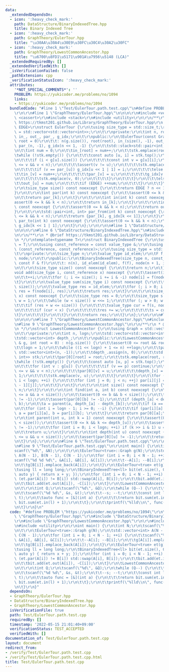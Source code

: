 ```yaml
---
data:
  _extendedDependsOn:
  - icon: ':heavy_check_mark:'
    path: DataStructure/BinaryIndexedTree.hpp
    title: Binary Indexed Tree
  - icon: ':heavy_check_mark:'
    path: GraphTheory/EulerTour.hpp
    title: "\u30AA\u30A4\u30E9\u30FC\u30C4\u30A2\u30FC"
  - icon: ':heavy_check_mark:'
    path: GraphTheory/LowestCommonAncestor.hpp
    title: "\u6700\u8FD1\u5171\u901A\u7956\u5148 (LCA)"
  _extendedRequiredBy: []
  _extendedVerifiedWith: []
  _isVerificationFailed: false
  _pathExtension: cpp
  _verificationStatusIcon: ':heavy_check_mark:'
  attributes:
    '*NOT_SPECIAL_COMMENTS*': ''
    PROBLEM: https://yukicoder.me/problems/no/1094
    links:
    - https://yukicoder.me/problems/no/1094
  bundledCode: "#line 1 \"Test/EulerTour.path.test.cpp\"\n#define PROBLEM \"https://yukicoder.me/problems/no/1094\"\
    \r\n\r\n#line 1 \"GraphTheory/EulerTour.hpp\"\n\n\n\r\n#include <vector>\r\n#include\
    \ <cassert>\r\n#include <stack>\r\n#include <utility>\r\n\r\n/**\r\n * @brief\
    \ https://tkmst201.github.io/Library/GraphTheory/EulerTour.hpp\r\n */\r\ntemplate<bool\
    \ EDGE>\r\nstruct EulerTour {\r\n\tusing size_type = std::size_t;\r\n\tusing Graph\
    \ = std::vector<std::vector<int>>;\r\n\t\r\nprivate:\r\n\tint n, root;\r\n\tstd::vector<int>\
    \ in_, out_, par_, g_idx;\r\n\t\r\npublic:\r\n\tEulerTour(const Graph & g, int\
    \ root = 0)\r\n\t\t: n(g.size()), root(root), in_(size(), -1), out_(size(), -1),\
    \ par_(n, -1), g_idx(n << 1, -1) {\r\n\t\tstd::stack<std::pair<int, int>> stk;\r\
    \n\t\tint num = 0;\r\n\t\tin_[root] = num++;\r\n\t\tstk.emplace(root, 0);\r\n\t\
    \twhile (!stk.empty()) {\r\n\t\t\tconst auto [u, i] = stk.top();\r\n\t\t\tstk.pop();\r\
    \n\t\t\tif (i < g[u].size()) {\r\n\t\t\t\tconst int v = g[u][i];\r\n\t\t\t\tassert(0\
    \ <= v && v < n);\r\n\t\t\t\tassert(v != u);\r\n\t\t\t\tstk.emplace(u, i + 1);\r\
    \n\t\t\t\tif (v == par_[u]) g_idx[u << 1 | 1] = i;\r\n\t\t\t\telse {\r\n\t\t\t\
    \t\tin_[v] = num++;\r\n\t\t\t\t\tpar_[v] = u;\r\n\t\t\t\t\tg_idx[v << 1] = i;\r\
    \n\t\t\t\t\tstk.emplace(v, 0);\r\n\t\t\t\t}\r\n\t\t\t}\r\n\t\t\telse {\r\n\t\t\
    \t\tout_[u] = num;\r\n\t\t\t\tif (EDGE) ++num;\r\n\t\t\t}\r\n\t\t}\r\n\t}\r\n\t\
    \r\n\tsize_type size() const noexcept {\r\n\t\treturn EDGE ? n << 1 : n;\r\n\t\
    }\r\n\t\r\n\tint par(int k) const noexcept {\r\n\t\tassert(0 <= k && k < n);\r\
    \n\t\treturn par_[k];\r\n\t}\r\n\t\r\n\tint in(int k) const noexcept {\r\n\t\t\
    assert(0 <= k && k < n);\r\n\t\treturn in_[k];\r\n\t}\r\n\t\r\n\tint out(int k)\
    \ const noexcept {\r\n\t\tassert(0 <= k && k < n);\r\n\t\treturn out_[k];\r\n\t\
    }\r\n\t\r\n\tstd::pair<int, int> par_from(int k) const noexcept {\r\n\t\tassert(0\
    \ <= k && k < n);\r\n\t\treturn {par_[k], g_idx[k << 1]};\r\n\t}\r\n\t\r\n\tint\
    \ par_to(int k) const noexcept {\r\n\t\tassert(0 <= k && k < n);\r\n\t\treturn\
    \ g_idx[k << 1 | 1];\r\n\t}\r\n};\r\n\r\n\n#line 1 \"DataStructure/BinaryIndexedTree.hpp\"\
    \n\n\n\r\n#line 6 \"DataStructure/BinaryIndexedTree.hpp\"\n#include <functional>\r\
    \n\r\n/**\r\n * @brief https://tkmst201.github.io/Library/DataStructure/BinaryIndexedTree.hpp\r\
    \n */\r\ntemplate<typename T>\r\nstruct BinaryIndexedTree {\r\n\tusing value_type\
    \ = T;\r\n\tusing const_reference = const value_type &;\r\n\tusing F = std::function<value_type\
    \ (const_reference, const_reference)>;\r\n\tusing size_type = std::size_t;\r\n\
    \t\r\nprivate:\r\n\tsize_type n;\r\n\tvalue_type id_elem;\r\n\tF f;\r\n\tstd::vector<value_type>\
    \ node;\r\n\t\r\npublic:\r\n\tBinaryIndexedTree(size_type n, const_reference id_elem,\
    \ const F & f)\r\n\t\t: n(n), id_elem(id_elem), f(f), node(n + 1, id_elem) {}\r\
    \n\t\r\n\tsize_type size() const noexcept {\r\n\t\treturn n;\r\n\t}\r\n\t\r\n\t\
    void add(size_type i, const_reference x) noexcept {\r\n\t\tassert(i < size());\r\
    \n\t\t++i;\r\n\t\tfor (; i <= size(); i += i & -i) node[i] = f(node[i], x);\r\n\
    \t}\r\n\t\r\n\tvalue_type sum(size_type i) const noexcept {\r\n\t\tassert(i <=\
    \ size());\r\n\t\tvalue_type res = id_elem;\r\n\t\tfor (; i > 0; i -= i & -i)\
    \ res = f(node[i], res);\r\n\t\treturn res;\r\n\t}\r\n\t\r\n\tsize_type lower_bound(const_reference\
    \ x) const noexcept {\r\n\t\tsize_type res = 0;\r\n\t\tsize_type s = id_elem,\
    \ w = 1;\r\n\t\twhile (w < size()) w <<= 1;\r\n\t\tfor (; w > 0; w >>= 1) {\r\n\
    \t\t\tif (res + w <= size()) {\r\n\t\t\t\tvalue_type cur = f(s, node[res + w]);\r\
    \n\t\t\t\tif (cur < x) {\r\n\t\t\t\t\tres += w;\r\n\t\t\t\t\ts = cur;\r\n\t\t\t\
    \t}\r\n\t\t\t}\r\n\t\t}\r\n\t\treturn res;\r\n\t}\r\n};\r\n\r\n\n#line 1 \"GraphTheory/LowestCommonAncestor.hpp\"\
    \n\n\n\r\n#line 7 \"GraphTheory/LowestCommonAncestor.hpp\"\n#include <cstdint>\r\
    \n#line 9 \"GraphTheory/LowestCommonAncestor.hpp\"\n\r\n/**\r\n * @brief https://tkmst201.github.io/Library/GraphTheory/LowestCommonAncestor.hpp\r\
    \n */\r\nstruct LowestCommonAncestor {\r\n\tusing Graph = std::vector<std::vector<int>>;\r\
    \n\t\r\nprivate:\r\n\tint n, logn;\r\n\tstd::vector<std::vector<int>> par;\r\n\
    \tstd::vector<int> depth_;\r\n\t\r\npublic:\r\n\tLowestCommonAncestor(const Graph\
    \ & g, int root = 0) : n(g.size()) {\r\n\t\tassert(0 <= root && root < n);\r\n\
    \t\tlogn = 1;\r\n\t\twhile ((1 << logn) + 1 <= n) ++logn;\r\n\t\tpar.assign(logn,\
    \ std::vector<int>(n, -1));\r\n\t\tdepth_.assign(n, 0);\r\n\t\tstd::stack<std::pair<int,\
    \ int>> stk;\r\n\t\tpar[0][root] = root;\r\n\t\tstk.emplace(root, root);\r\n\t\
    \twhile (!stk.empty()) {\r\n\t\t\tconst auto [u, p] = stk.top();\r\n\t\t\tstk.pop();\r\
    \n\t\t\tfor (int v : g[u]) {\r\n\t\t\t\tif (v == p) continue;\r\n\t\t\t\tassert(0\
    \ <= v && v < n);\r\n\t\t\t\tpar[0][v] = u;\r\n\t\t\t\tdepth_[v] = depth_[u] +\
    \ 1;\r\n\t\t\t\tstk.emplace(v, u);\r\n\t\t\t}\r\n\t\t}\r\n\t\tfor (int i = 1;\
    \ i < logn; ++i) {\r\n\t\t\tfor (int j = 0; j < n; ++j) par[i][j] = par[i - 1][par[i\
    \ - 1][j]];\r\n\t\t}\r\n\t}\r\n\t\r\n\tint size() const noexcept {\r\n\t\treturn\
    \ n;\r\n\t}\r\n\t\r\n\tint find(int a, int b) const noexcept {\r\n\t\tassert(0\
    \ <= a && a < size());\r\n\t\tassert(0 <= b && b < size());\r\n\t\tassert(par[0][a]\
    \ != -1);\r\n\t\tassert(par[0][b] != -1);\r\n\t\tif (depth_[a] < depth_[b]) std::swap(a,\
    \ b);\r\n\t\ta = parent(a, depth_[a] - depth_[b]);\r\n\t\tif (a == b) return a;\r\
    \n\t\tfor (int i = logn - 1; i >= 0; --i) {\r\n\t\t\tif (par[i][a] != par[i][b])\
    \ a = par[i][a], b = par[i][b]; \r\n\t\t}\r\n\t\treturn par[0][a];\r\n\t}\r\n\t\
    \r\n\tint parent(int u, int k = 1) const noexcept {\r\n\t\tassert(0 <= u && u\
    \ < size());\r\n\t\tassert(0 <= k && k <= depth_[u]);\r\n\t\tassert(par[0][u]\
    \ != -1);\r\n\t\tfor (int i = 0; i < logn; ++i) if (k >> i & 1) u = par[i][u];\r\
    \n\t\treturn u;\r\n\t}\r\n\t\r\n\tint depth(int u) const noexcept {\r\n\t\tassert(0\
    \ <= u && u < size());\r\n\t\tassert(par[0][u] != -1);\r\n\t\treturn depth_[u];\r\
    \n\t}\r\n};\r\n\r\n\n#line 6 \"Test/EulerTour.path.test.cpp\"\n\r\n#include <cstdio>\r\
    \n#line 9 \"Test/EulerTour.path.test.cpp\"\n\r\nint main() {\r\n\tint N;\r\n\t\
    scanf(\"%d\", &N);\r\n\t\r\n\tEulerTour<true>::Graph g(N);\r\n\tstd::vector<int>\
    \ A(N - 1), B(N - 1), C(N - 1);\r\n\tfor (int i = 0; i < N - 1; ++i) {\r\n\t\t\
    scanf(\"%d %d %d\", &A[i], &B[i], &C[i]);\r\n\t\t--A[i]; --B[i];\r\n\t\tg[A[i]].emplace_back(B[i]);\r\
    \n\t\tg[B[i]].emplace_back(A[i]);\r\n\t}\r\n\tEulerTour<true> et(g);\r\n\t\r\n\
    \tusing ll = long long;\r\n\tBinaryIndexedTree<ll> bit(et.size(), 0, [](auto x,\
    \ auto y) { return x + y; });\r\n\tfor (int i = 0; i < N - 1; ++i) {\r\n\t\tif\
    \ (et.par(A[i]) != B[i]) std::swap(A[i], B[i]);\r\n\t\tbit.add(et.in(A[i]), C[i]);\r\
    \n\t\tbit.add(et.out(A[i]), -C[i]);\r\n\t}\r\n\tLowestCommonAncestor lca(g);\r\
    \n\t\r\n\tint Q;\r\n\tscanf(\"%d\", &Q);\r\n\twhile (Q--) {\r\n\t\tint s, t;\r\
    \n\t\tscanf(\"%d %d\", &s, &t);\r\n\t\t--s; --t;\r\n\t\tconst int l = lca.find(s,\
    \ t);\r\n\t\tauto func = [&](int a) {\r\n\t\t\treturn bit.sum(et.in(a) + 1) -\
    \ bit.sum(et.in(l) + 1);\r\n\t\t};\r\n\t\tprintf(\"%lld\\n\", func(s) + func(t));\r\
    \n\t}\r\n}\n"
  code: "#define PROBLEM \"https://yukicoder.me/problems/no/1094\"\r\n\r\n#include\
    \ \"GraphTheory/EulerTour.hpp\"\r\n#include \"DataStructure/BinaryIndexedTree.hpp\"\
    \r\n#include \"GraphTheory/LowestCommonAncestor.hpp\"\r\n\r\n#include <cstdio>\r\
    \n#include <utility>\r\n\r\nint main() {\r\n\tint N;\r\n\tscanf(\"%d\", &N);\r\
    \n\t\r\n\tEulerTour<true>::Graph g(N);\r\n\tstd::vector<int> A(N - 1), B(N - 1),\
    \ C(N - 1);\r\n\tfor (int i = 0; i < N - 1; ++i) {\r\n\t\tscanf(\"%d %d %d\",\
    \ &A[i], &B[i], &C[i]);\r\n\t\t--A[i]; --B[i];\r\n\t\tg[A[i]].emplace_back(B[i]);\r\
    \n\t\tg[B[i]].emplace_back(A[i]);\r\n\t}\r\n\tEulerTour<true> et(g);\r\n\t\r\n\
    \tusing ll = long long;\r\n\tBinaryIndexedTree<ll> bit(et.size(), 0, [](auto x,\
    \ auto y) { return x + y; });\r\n\tfor (int i = 0; i < N - 1; ++i) {\r\n\t\tif\
    \ (et.par(A[i]) != B[i]) std::swap(A[i], B[i]);\r\n\t\tbit.add(et.in(A[i]), C[i]);\r\
    \n\t\tbit.add(et.out(A[i]), -C[i]);\r\n\t}\r\n\tLowestCommonAncestor lca(g);\r\
    \n\t\r\n\tint Q;\r\n\tscanf(\"%d\", &Q);\r\n\twhile (Q--) {\r\n\t\tint s, t;\r\
    \n\t\tscanf(\"%d %d\", &s, &t);\r\n\t\t--s; --t;\r\n\t\tconst int l = lca.find(s,\
    \ t);\r\n\t\tauto func = [&](int a) {\r\n\t\t\treturn bit.sum(et.in(a) + 1) -\
    \ bit.sum(et.in(l) + 1);\r\n\t\t};\r\n\t\tprintf(\"%lld\\n\", func(s) + func(t));\r\
    \n\t}\r\n}"
  dependsOn:
  - GraphTheory/EulerTour.hpp
  - DataStructure/BinaryIndexedTree.hpp
  - GraphTheory/LowestCommonAncestor.hpp
  isVerificationFile: true
  path: Test/EulerTour.path.test.cpp
  requiredBy: []
  timestamp: '2022-05-15 21:01:40+09:00'
  verificationStatus: TEST_ACCEPTED
  verifiedWith: []
documentation_of: Test/EulerTour.path.test.cpp
layout: document
redirect_from:
- /verify/Test/EulerTour.path.test.cpp
- /verify/Test/EulerTour.path.test.cpp.html
title: Test/EulerTour.path.test.cpp
---
```

